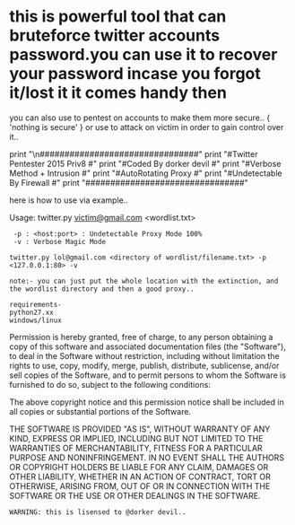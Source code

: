 # this is powerful tool that can bruteforce twitter accounts password.you can use it to recover your password incase you forgot it/lost it it comes handy then 
you can also use to pentest on accounts to make them more secure..
{
  'nothing is secure'
                              }
or use to attack on victim in order to gain control over it..

print "\n################################" 
print "#Twitter Pentester  2015 Priv8 #"
print "#Coded By dorker devil         #"
print "#Verbose Method + Intrusion    #"
print "#AutoRotating Proxy            #"
print "#Undetectable By Firewall      #"
print "################################"

here is how to use via example..

Usage: twitter.py victim@gmail.com <wordlist.txt> <options>

	 -p : <host:port> : Undetectable Proxy Mode 100%
	 -v : Verbose Magic Mode  
	
	twitter.py lol@gmail.com <directory of wordlist/filename.txt> -p <127.0.0.1:80> -v 
	
	note:- you can just put the whole location with the extinction, and the wordlist directory and then a good proxy..
	
	requirements-
	python27.xx
	windows/linux

 Permission is hereby granted, free of charge, to any person obtaining a copy of
 this software and associated documentation files (the "Software"), to deal in
 the Software without restriction, including without limitation the rights to
 use, copy, modify, merge, publish, distribute, sublicense, and/or sell copies of
 the Software, and to permit persons to whom the Software is furnished to do so,
 subject to the following conditions:

 The above copyright notice and this permission notice shall be included in all
 copies or substantial portions of the Software.

 THE SOFTWARE IS PROVIDED "AS IS", WITHOUT WARRANTY OF ANY KIND, EXPRESS OR
 IMPLIED, INCLUDING BUT NOT LIMITED TO THE WARRANTIES OF MERCHANTABILITY, FITNESS
 FOR A PARTICULAR PURPOSE AND NONINFRINGEMENT. IN NO EVENT SHALL THE AUTHORS OR
 COPYRIGHT HOLDERS BE LIABLE FOR ANY CLAIM, DAMAGES OR OTHER LIABILITY, WHETHER
 IN AN ACTION OF CONTRACT, TORT OR OTHERWISE, ARISING FROM, OUT OF OR IN
 CONNECTION WITH THE SOFTWARE OR THE USE OR OTHER DEALINGS IN THE SOFTWARE.

	WARNING: this is lisensed to @dorker devil..
